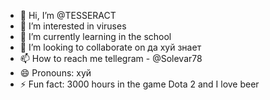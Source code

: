 - 👋 Hi, I’m @TESSERACT
- 👀 I’m interested in viruses
- 🌱 I’m currently learning in the school 
- 💞️ I’m looking to collaborate on да хуй знает
- 📫 How to reach me tellegram - @Solevar78
- 😄 Pronouns: хуй
- ⚡ Fun fact: 3000 hours in the game Dota 2 and I love beer

<!---
Solevar78/Solevar78 is a ✨ special ✨ repository because its `README.md` (this file) appears on your GitHub profile.
You can click the Preview link to take a look at your changes.
--->
